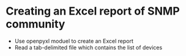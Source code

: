 # Creating an Excel report of SNMP community

  - Use openpyxl moduel to create an Excel report
  - Read a tab-delimited file which contains the list of devices
